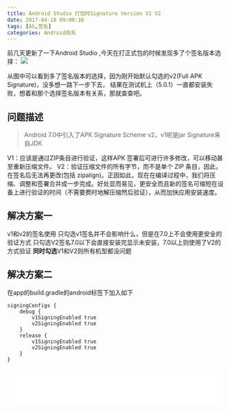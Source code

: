```yaml
---
title: Android Studio 打包时Signature Version V1 V2
date: 2017-04-18 09:00:16
tags: [AS,签名]
categories: Android庶系
---
```

前几天更新了一下Android Studio ,今天在打正式包的时候发现多了个签名版本选择：
![](http://dinson-blog.hdinson.cn/FnDLFoLyOmCbSA460u26Q0cvUlnl.png)

从图中可以看到多了签名版本的选择，因为刚开始默认勾选的v2(Full APK Signature)，没多想一路下一步下去，
结果在测试机上（5.0.1）一直都安装失败，想着和那个选择签名版本有关系，那就查查吧。
<!--more-->
## 问题描述
>Android 7.0中引入了APK Signature Scheme v2，v1呢是jar Signature来自JDK

V1：应该是通过ZIP条目进行验证，这样APK 签署后可进行许多修改，可以移动甚至重新压缩文件。
V2：验证压缩文件的所有字节，而不是单个 ZIP 条目，因此，在签名后无法再更改(包括 zipalign)。正因如此，现在在编译过程中，我们将压缩、调整和签署合并成一步完成。好处显而易见，更安全而且新的签名可缩短在设备上进行验证的时间（不需要费时地解压缩然后验证），从而加快应用安装速度。

## 解决方案一
v1和v2的签名使用
只勾选v1签名并不会影响什么，但是在7.0上不会使用更安全的验证方式
只勾选V2签名7.0以下会直接安装完显示未安装，7.0以上则使用了V2的方式验证
**同时勾选**V1和V2则所有机型都没问题

## 解决方案二
在app的build.gradle的android标签下加入如下
```JavaScirpt
signingConfigs {  
    debug {  
        v1SigningEnabled true  
        v2SigningEnabled true  
    }  
    release {  
        v1SigningEnabled true  
        v2SigningEnabled true  
    }  
}
```

<iframe frameborder="no" border="0" marginwidth="0" marginheight="0" width=100% height=86 src="//music.163.com/outchain/player?type=2&id=32752246&auto=1&height=66"></iframe>
